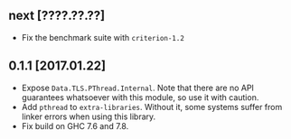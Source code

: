 ## next [????.??.??]
* Fix the benchmark suite with `criterion-1.2`

## 0.1.1 [2017.01.22]
* Expose `Data.TLS.PThread.Internal`. Note that there are no API guarantees
  whatsoever with this module, so use it with caution.
* Add `pthread` to `extra-libraries`. Without it, some systems suffer
  from linker errors when using this library.
* Fix build on GHC 7.6 and 7.8.
